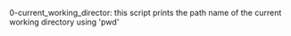 0-current_working_director:
	this script prints the path name of the current working directory using 'pwd'


